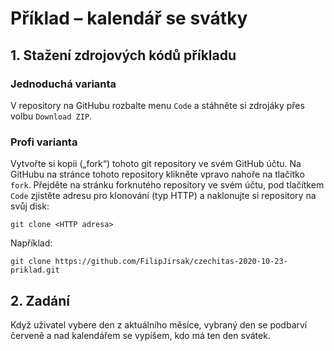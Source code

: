 # Příklad – kalendář se svátky

## 1. Stažení zdrojových kódů příkladu

### Jednoduchá varianta
V repository na GitHubu rozbalte menu `Code` a stáhněte si zdrojáky přes volbu `Download ZIP`.

### Profi varianta

Vytvořte si kopii („fork“) tohoto git repository ve svém GitHub účtu. Na GitHubu na stránce tohoto repository klikněte vpravo nahoře na tlačítko `fork`.
Přejděte na stránku forknutého repository ve svém účtu, pod tlačítkem `Code` zjistěte adresu pro klonování (typ HTTP) a naklonujte si repository na svůj disk:
```
git clone <HTTP adresa>
```

Například:
```
git clone https://github.com/FilipJirsak/czechitas-2020-10-23-priklad.git
```

## 2. Zadání

Když uživatel vybere den z aktuálního měsíce, vybraný den se podbarví červeně a nad kalendářem se vypíšem, kdo má ten den svátek.